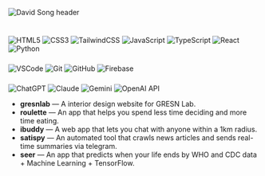 ![David Song header](https://capsule-render.vercel.app/api?type=waving&height=150&color=gradient&text=David%20Song&fontAlignY=33&fontSize=50&fontAlign=30)
<h1 align="center"></h1>

###
![HTML5](https://img.shields.io/badge/HTML5-000000?style=flat-square&logo=html5&logoColor=E34F26)
![CSS3](https://img.shields.io/badge/CSS3-000000?style=flat-square&logo=css3&logoColor=1572B6)
![TailwindCSS](https://img.shields.io/badge/Tailwind-000000?style=flat-square&logo=tailwindcss&logoColor=38B2AC)
![JavaScript](https://img.shields.io/badge/JavaScript-000000?style=flat-square&logo=javascript&logoColor=F7DF1E)
![TypeScript](https://img.shields.io/badge/TypeScript-000000?style=flat-square&logo=typescript&logoColor=3178C6)
![React](https://img.shields.io/badge/React-000000?style=flat-square&logo=react&logoColor=61DAFB)
![Python](https://img.shields.io/badge/Python-000000?style=flat-square&logo=python&logoColor=3776AB)

###
![VSCode](https://img.shields.io/badge/VSCode-000000?style=flat-square&logo=visual-studio-code&logoColor=007ACC)
![Git](https://img.shields.io/badge/Git-000000?style=flat-square&logo=git&logoColor=F05032)
![GitHub](https://img.shields.io/badge/GitHub-000000?style=flat-square&logo=github&logoColor=white)
![Firebase](https://img.shields.io/badge/Firebase-000000?style=flat-square&logo=firebase&logoColor=FFCA28)

###
![ChatGPT](https://img.shields.io/badge/ChatGPT-000000?style=flat-square&logo=openai&logoColor=74AA9C)
![Claude](https://img.shields.io/badge/Claude-000000?style=flat-square&logo=anthropic&logoColor=white)
![Gemini](https://img.shields.io/badge/Gemini-000000?style=flat-square&logo=googlegemini&logoColor=4285F4)
![OpenAI API](https://img.shields.io/badge/OpenAI_API-000000?style=flat-square&logo=openai&logoColor=white)
</div>

<ul>
  <li><strong>gresnlab</strong> — A interior design website for GRESN Lab. </li>
  <li><strong>roulette</strong> — An app that helps you spend less time deciding and more time eating.</li>
  <li><strong>ibuddy</strong> — A web app that lets you chat with anyone within a 1km radius.</li>
  <li><strong>satispy</strong> — An automated tool that crawls news articles and sends real-time summaries via telegram. </li>
  <li><strong>seer</strong> — An app that predicts when your life ends by WHO and CDC data + Machine Learning + TensorFlow. </li>
</ul>

